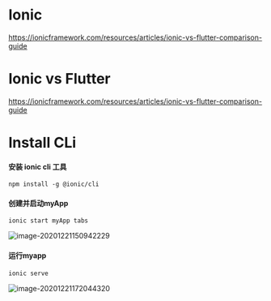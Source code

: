 # Ionic 

https://ionicframework.com/resources/articles/ionic-vs-flutter-comparison-guide

# Ionic vs Flutter

https://ionicframework.com/resources/articles/ionic-vs-flutter-comparison-guide


# Install CLi

#### 安装 ionic cli 工具
`npm install -g @ionic/cli`

#### 创建并启动myApp
`ionic start myApp tabs`

![image-20201221150942229](C:\Users\2294765\AppData\Roaming\Typora\typora-user-images\image-20201221150942229.png)

#### 运行myapp
`ionic serve`

![image-20201221172044320](C:\Users\2294765\AppData\Roaming\Typora\typora-user-images\image-20201221172044320.png)
